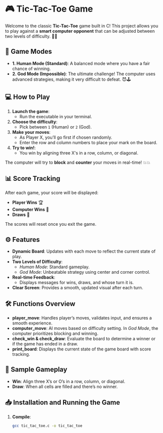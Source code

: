 
# 🎮 Tic-Tac-Toe Game

Welcome to the classic **Tic-Tac-Toe** game built in C! This project allows you to play against a **smart computer opponent** that can be adjusted between two levels of difficulty. 🧠💡

## 🎲 Game Modes
- **1. Human Mode (Standard)**: A balanced mode where you have a fair chance of winning.
- **2. God Mode (Impossible)**: The ultimate challenge! The computer uses advanced strategies, making it very difficult to defeat. 😈🕹️

## 💻 How to Play

1. **Launch the game**:
    - Run the executable in your terminal.
2. **Choose the difficulty**:
    - Pick between `1` (Human) or `2` (God).
3. **Make your moves**:
    - As Player X, you’ll go first if chosen randomly.
    - Enter the row and column numbers to place your mark on the board.
4. **Try to win!**:
    - You win by aligning three X's in a row, column, or diagonal.

The computer will try to **block** and **counter** your moves in real-time! 💥💥

## 📊 Score Tracking

After each game, your score will be displayed:
- **Player Wins** 🏆
- **Computer Wins** 🤖
- **Draws** 🤝

The scores will reset once you exit the game.

## ⚙️ Features

- **Dynamic Board**: Updates with each move to reflect the current state of play.
- **Two Levels of Difficulty**:
    - *Human Mode*: Standard gameplay.
    - *God Mode*: Unbeatable strategy using center and corner control.
- **Real-time Feedback**:
    - Displays messages for wins, draws, and whose turn it is.
- **Clear Screen**: Provides a smooth, updated visual after each turn.

## 🛠️ Functions Overview

- **player_move**: Handles player’s moves, validates input, and ensures a smooth experience.
- **computer_move**: AI moves based on difficulty setting. In *God Mode*, the computer prioritizes blocking and winning.
- **check_win & check_draw**: Evaluate the board to determine a winner or if the game has ended in a draw.
- **print_board**: Displays the current state of the game board with score tracking.

## 🎉 Sample Gameplay

- **Win**: Align three X’s or O’s in a row, column, or diagonal.
- **Draw**: When all cells are filled and there’s no winner.

## 📥 Installation and Running the Game

1. **Compile**:
   ```bash
   gcc tic_tac_toe.c -o tic_tac_toe
